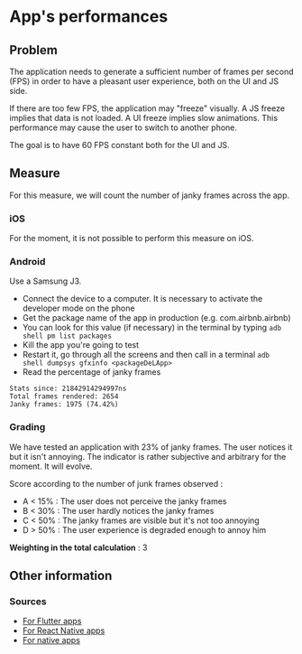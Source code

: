 # App's performances

## Problem

The application needs to generate a sufficient number of frames per second (FPS) in order to have a pleasant user experience, both on the UI and JS side.

If there are too few FPS, the application may "freeze" visually. A JS freeze implies that data is not loaded. A UI freeze implies slow animations. This performance may cause the user to switch to another phone.

The goal is to have 60 FPS constant both for the UI and JS.

## Measure

For this measure, we will count the number of janky frames across the app.

### iOS

For the moment, it is not possible to perform this measure on iOS.

### Android

Use a Samsung J3.

- Connect the device to a computer. It is necessary to activate the developer mode on the phone
- Get the package name of the app in production (e.g. com.airbnb.airbnb)
- You can look for this value (if necessary) in the terminal by typing `adb shell pm list packages`
- Kill the app you're going to test
- Restart it, go through all the screens and then call in a terminal `adb shell dumpsys gfxinfo <packageDeLApp>`
- Read the percentage of janky frames

```
Stats since: 21842914294997ns
Total frames rendered: 2654
Janky frames: 1975 (74.42%)
```

### Grading

We have tested an application with 23% of janky frames. The user notices it but it isn't annoying. The indicator is rather subjective and arbitrary for the moment. It will evolve.

Score according to the number of junk frames observed :

- A < 15% : The user does not perceive the janky frames
- B < 30% : The user hardly notices the janky frames
- C < 50% : The janky frames are visible but it's not too annoying
- D > 50% : The user experience is degraded enough to annoy him

**Weighting in the total calculation** : 3

## Other information

### Sources

- [For Flutter apps](https://flutter.dev/docs/cookbook/testing/integration/profiling)
- [For React Native apps](https://github.com/bamlab/react-native-performance)
- [For native apps](https://developer.android.com/training/testing/performance)
